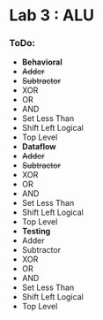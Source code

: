 # Lab 3 : ALU

### ToDo:
- **Behavioral**
 - ~~Adder~~
 - ~~Subtractor~~
 - XOR
 - OR
 - AND
 - Set Less Than
 - Shift Left Logical
 - Top Level
- **Dataflow**
 - ~~Adder~~
 - ~~Subtractor~~
 - XOR
 - OR
 - AND
 - Set Less Than
 - Shift Left Logical
 - Top Level
- **Testing**
 - Adder
 - Subtractor
 - XOR
 - OR
 - AND
 - Set Less Than
 - Shift Left Logical
 - Top Level
